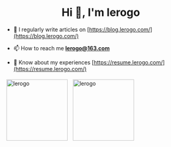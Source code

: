 <h1 align="center">Hi 👋, I'm lerogo</h1>

- 📝 I regularly write articles on [https://blog.lerogo.com/](https://blog.lerogo.com/)

- 📫 How to reach me **lerogo@163.com**

- 📄 Know about my experiences [https://resume.lerogo.com/](https://resume.lerogo.com/)


<img align="center" src="https://github-readme-stats.vercel.app/api?username=lerogo&show_icons=true&locale=en" alt="lerogo" height="160" align="right" style="margin: 5px; margin-bottom: 20px;" />

<img align="center" src="https://github-readme-stats.vercel.app/api/top-langs/?username=lerogo&layout=compact&langs_count=20&locale=en" alt="lerogo" height="160" align="right" style="margin: 5px; margin-bottom: 20px;"/>